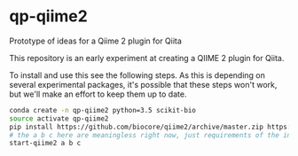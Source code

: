 # qp-qiime2
Prototype of ideas for a Qiime 2 plugin for Qiita

This repository is an early experiment at creating a QIIME 2 plugin for Qiita.

To install and use this see the following steps. As this is depending on several experimental packages, it's possible that these steps won't work, but we'll make an effort to keep them up to date.

```bash
conda create -n qp-qiime2 python=3.5 scikit-bio
source activate qp-qiime2
pip install https://github.com/biocore/qiime2/archive/master.zip https://github.com/qiime2/q2-types/archive/master.zip https://github.com/qiime2/q2-feature-table/archive/master.zip https://github.com/gregcaporaso/qp-qiime2/archive/master.zip
# the a b c here are meaningless right now, just requirements of the interface
start-qiime2 a b c
```
